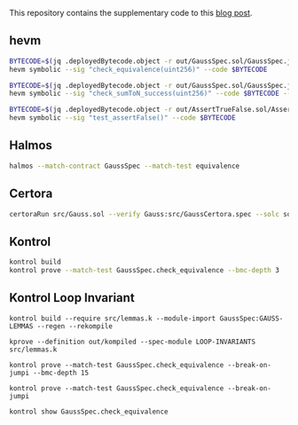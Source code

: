 This repository contains the supplementary code to this [blog post](https://runtimeverification.com/blog/draft/formally-verifying-loops-part-1).

## hevm

~~~bash
BYTECODE=$(jq .deployedBytecode.object -r out/GaussSpec.sol/GaussSpec.json)
hevm symbolic --sig "check_equivalence(uint256)" --code $BYTECODE
~~~

~~~bash
BYTECODE=$(jq .deployedBytecode.object -r out/GaussSpec.sol/GaussSpec.json)
hevm symbolic --sig "check_sumToN_success(uint256)" --code $BYTECODE --assertions '[0x01, 0x11]'
~~~

~~~bash
BYTECODE=$(jq .deployedBytecode.object -r out/AssertTrueFalse.sol/AssertTrueFalse.json)
hevm symbolic --sig "test_assertFalse()" --code $BYTECODE
~~~

## Halmos

~~~bash
halmos --match-contract GaussSpec --match-test equivalence
~~~


## Certora

~~~bash
certoraRun src/Gauss.sol --verify Gauss:src/GaussCertora.spec --solc solc
~~~

## Kontrol

~~~bash
kontrol build
kontrol prove --match-test GaussSpec.check_equivalence --bmc-depth 3
~~~

## Kontrol Loop Invariant

~~~
kontrol build --require src/lemmas.k --module-import GaussSpec:GAUSS-LEMMAS --regen --rekompile

kprove --definition out/kompiled --spec-module LOOP-INVARIANTS src/lemmas.k

kontrol prove --match-test GaussSpec.check_equivalence --break-on-jumpi --bmc-depth 15

kontrol prove --match-test GaussSpec.check_equivalence --break-on-jumpi

kontrol show GaussSpec.check_equivalence
~~~